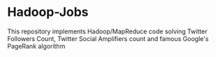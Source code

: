 # Hadoop-Jobs
This repository implements Hadoop/MapReduce code solving Twitter Followers Count, Twitter Social Amplifiers count and famous Google's PageRank algorithm
